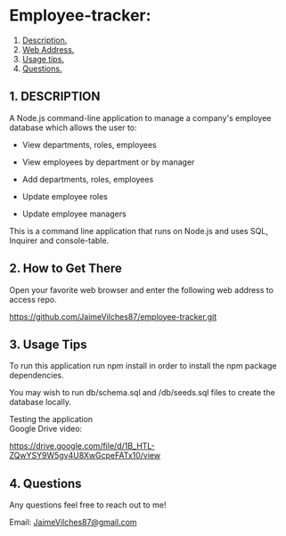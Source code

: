 # Employee-tracker:

1. [ Description. ](#desc)
2. [ Web Address. ](#web-address)
3. [ Usage tips. ](#usage)
4. [ Questions. ](#questions)

<a name="desc"></a>
## 1. DESCRIPTION

A Node.js command-line application to manage a company's employee database which allows the user to:

  * View departments, roles, employees

  * View employees by department or by manager

  * Add departments, roles, employees

  * Update employee roles

  * Update employee managers

This is a command line application that runs on Node.js and uses SQL, Inquirer and console-table.

<a name="web-address"></a>
## 2. How to Get There

Open your favorite web browser and enter the following web address to access repo.

https://github.com/JaimeVilches87/employee-tracker.git

<a name="usage"></a>
## 3. Usage Tips

To run this application run npm install in order to install the npm package dependencies.

You may wish to run db/schema.sql and /db/seeds.sql files to create the database locally.


Testing the application <br>
Google Drive video:

https://drive.google.com/file/d/1B_HTL-ZQwYSY9W5gv4U8XwGcpeFATx10/view

<a name="questions"></a>
## 4. Questions

Any questions feel free to reach out to me!

Email: JaimeVilches87@gmail.com